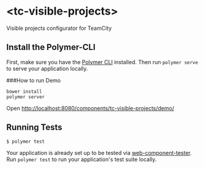 # \<tc-visible-projects\>

Visible projects configurator for TeamCity

## Install the Polymer-CLI

First, make sure you have the [Polymer CLI](https://www.npmjs.com/package/polymer-cli) installed. Then run `polymer serve` to serve your application locally.

###How to run Demo
```
bower install
polymer server
```

Open [http://localhost:8080/components/tc-visible-projects/demo/](http://localhost:8080/components/tc-visible-projects/demo/)

## Running Tests

```
$ polymer test
```

Your application is already set up to be tested via [web-component-tester](https://github.com/Polymer/web-component-tester). Run `polymer test` to run your application's test suite locally.
